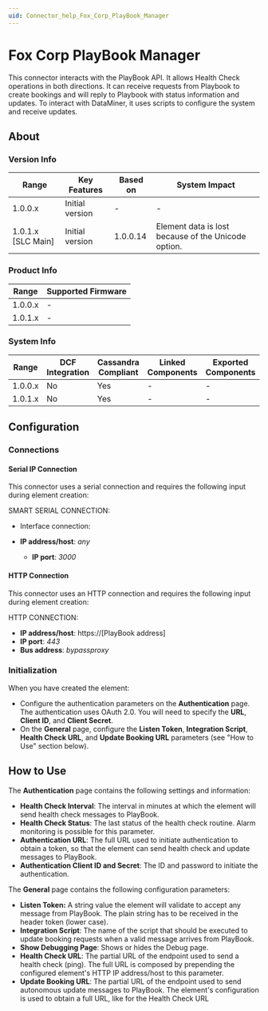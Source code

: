 ```yaml
---
uid: Connector_help_Fox_Corp_PlayBook_Manager
---
```


# Fox Corp PlayBook Manager

This connector interacts with the PlayBook API. It allows Health Check operations in both directions. It can receive requests from Playbook to create bookings and will reply to Playbook with status information and updates. To interact with DataMiner, it uses scripts to configure the system and receive updates.

## About

### Version Info

| **Range**            | **Key Features** | **Based on** | **System Impact**                                   |
|----------------------|------------------|--------------|-----------------------------------------------------|
| 1.0.0.x              | Initial version  | \-           | \-                                                  |
| 1.0.1.x \[SLC Main\] | Initial version  | 1.0.0.14     | Element data is lost because of the Unicode option. |

### Product Info

| **Range** | **Supported Firmware** |
|-----------|------------------------|
| 1.0.0.x   | \-                     |
| 1.0.1.x   | \-                     |

### System Info

| **Range** | **DCF Integration** | **Cassandra Compliant** | **Linked Components** | **Exported Components** |
|-----------|---------------------|-------------------------|-----------------------|-------------------------|
| 1.0.0.x   | No                  | Yes                     | \-                    | \-                      |
| 1.0.1.x   | No                  | Yes                     | \-                    | \-                      |

## Configuration

### Connections

#### Serial IP Connection

This connector uses a serial connection and requires the following input during element creation:

SMART SERIAL CONNECTION:

- Interface connection:

- **IP address/host**: *any*
  - **IP port**: *3000*

#### HTTP Connection

This connector uses an HTTP connection and requires the following input during element creation:

HTTP CONNECTION:

- **IP address/host**: https://\[PlayBook address\]
- **IP port**: *443*
- **Bus address**: *bypassproxy*

### Initialization

When you have created the element:

- Configure the authentication parameters on the **Authentication** page. The authentication uses OAuth 2.0. You will need to specify the **URL**, **Client ID**, and **Client Secret**.
- On the **General** page, configure the **Listen Token**, **Integration Script**, **Health Check URL**, and **Update Booking URL** parameters (see "How to Use" section below).

## How to Use

The **Authentication** page contains the following settings and information:

- **Health Check Interval**: The interval in minutes at which the element will send health check messages to PlayBook.
- **Health Check Status**: The last status of the health check routine. Alarm monitoring is possible for this parameter.
- **Authentication URL**: The full URL used to initiate authentication to obtain a token, so that the element can send health check and update messages to PlayBook.
- **Authentication Client ID and Secret**: The ID and password to initiate the authentication.

The **General** page contains the following configuration parameters:

- **Listen Token:** A string value the element will validate to accept any message from PlayBook. The plain string has to be received in the header token (lower case).
- **Integration Script**: The name of the script that should be executed to update booking requests when a valid message arrives from PlayBook.
- **Show Debugging Page**: Shows or hides the Debug page.
- **Health Check URL**: The partial URL of the endpoint used to send a health check (ping). The full URL is composed by prepending the configured element's HTTP IP address/host to this parameter.
- **Update Booking URL**: The partial URL of the endpoint used to send autonomous update messages to PlayBook. The element's configuration is used to obtain a full URL, like for the Health Check URL
